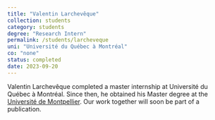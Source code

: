 ```yaml
---
title: "Valentin Larchevêque"
collection: students
category: students
degree: "Research Intern"
permalink: /students/larcheveque
uni: "Université du Québec à Montréal"
co: "none"
status: completed
date: 2023-09-20
---
```


Valentin Larchevêque completed a master internship at Université du Québec à Montréal.  Since then, he obtained his Master degree at the [Université de Montpellier](https://www.umontpellier.fr). Our work together will soon be part of a publication.  
